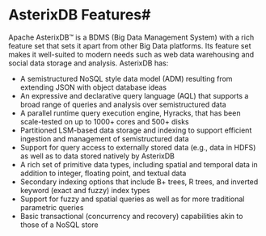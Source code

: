 
# AsterixDB Features#

Apache AsterixDB&trade; is a BDMS (Big Data Management System) with a rich feature set that sets it apart from other
Big Data platforms.
Its feature set makes it well-suited to modern needs such as web data warehousing and social data storage and analysis.
AsterixDB has:

 * A semistructured NoSQL style data model (ADM) resulting from extending JSON
   with object database ideas
 * An expressive and declarative query language (AQL) that supports a broad
   range of queries and analysis over semistructured data
 * A parallel runtime query execution engine, Hyracks, that has been
   scale-tested on up to 1000+ cores and 500+ disks
 * Partitioned LSM-based data storage and indexing to support efficient
   ingestion and management of semistructured data
 * Support for query access to externally stored data (e.g., data in HDFS) as
   well as to data stored natively by AsterixDB
 * A rich set of primitive data types, including spatial and temporal data in
   addition to integer, floating point, and textual data
 * Secondary indexing options that include B+ trees, R trees, and inverted
   keyword (exact and fuzzy) index types
 * Support for fuzzy and spatial queries as well as for more traditional
   parametric queries
 * Basic transactional (concurrency and recovery) capabilities akin to those of
   a NoSQL store
